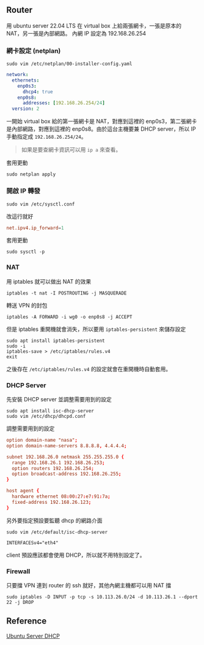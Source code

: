 ## Router

用 ubuntu server 22.04 LTS
在 virtual box 上給兩張網卡，一張是原本的 NAT，另一張是內部網路。
內網 IP 設定為 192.168.26.254

### 網卡設定 (netplan)

```shell
sudo vim /etc/netplan/00-installer-config.yaml
```

```yaml
network:
  ethernets:
    enp0s3:
      dhcp4: true
    enp0s8:
      addresses: [192.168.26.254/24]
  version: 2
```

一開始 virtual box 給的第一張網卡是 NAT，對應到這裡的 enp0s3，第二張網卡是內部網路，對應到這裡的 enp0s8。由於這台主機要兼 DHCP server，所以 IP 手動指定成 `192.168.26.254/24`。

> 如果是要查網卡資訊可以用 `ip a` 來查看。

套用更動

```shell
sudo netplan apply
```

### 開啟 IP 轉發

```shell
sudo vim /etc/sysctl.conf
```

改這行就好

```conf
net.ipv4.ip_forward=1
```

套用更動

```shell
sudo sysctl -p
```

### NAT

用 iptables 就可以做出 NAT 的效果

```shell
iptables -t nat -I POSTROUTING -j MASQUERADE
```

轉送 VPN 的封包

```shell
iptables -A FORWARD -i wg0 -o enp0s8 -j ACCEPT
```

但是 iptables 重開機就會消失，所以要用 `iptables-persistent` 來儲存設定

```shell
sudo apt install iptables-persistent
sudo -i
iptables-save > /etc/iptables/rules.v4
exit
```

之後存在 `/etc/iptables/rules.v4` 的設定就會在重開機時自動套用。

### DHCP Server

先安裝 DHCP server 並調整需要用到的設定

```shell
sudo apt install isc-dhcp-server
sudo vim /etc/dhcp/dhcpd.conf
```

調整需要用到的設定

```conf
option domain-name "nasa";
option domain-name-servers 8.8.8.8, 4.4.4.4;

subnet 192.168.26.0 netmask 255.255.255.0 {
  range 192.168.26.1 192.168.26.253;
  option routers 192.168.26.254;
  option broadcast-address 192.168.26.255;
}

host agent {
  hardware ethernet 08:00:27:e7:91:7a;
  fixed-address 192.168.26.123;
}
```

另外要指定預設要監聽 dhcp 的網路介面

```shell
sudo vim /etc/default/isc-dhcp-server
```

```
INTERFACESv4="eth4"
```

client 預設應該都會使用 DHCP，所以就不用特別設定了。

### Firewall

只要擋 VPN 連到 router 的 ssh 就好，其他內網主機都可以用 NAT 擋

```shell
sudo iptables -D INPUT -p tcp -s 10.113.26.0/24 -d 10.113.26.1 --dport 22 -j DROP
```

## Reference

[Ubuntu Server DHCP](https://ubuntu.com/server/docs/network-dhcp)
